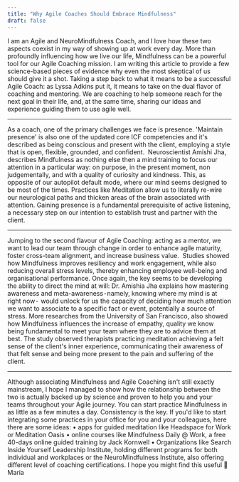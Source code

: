 ```yaml
---
title: "Why Agile Coaches Should Embrace Mindfulness"
draft: false
---
```


I am an Agile and NeuroMindfulness Coach, and I love how these two aspects coexist in my way of showing up at work every day. More than profoundly influencing how we live our life, Mindfulness can be a powerful tool for our Agile Coaching mission. I am writing this article to provide a few science-based pieces of evidence why even the most skeptical of us should give it a shot.
Taking a step back to what it means to be a successful Agile Coach: as Lyssa Adkins put it, it means to take on the dual flavor of coaching and mentoring. We are coaching to help someone reach for the next goal in their life, and, at the same time, sharing our ideas and experience guiding them to use agile well.

---

As a coach, one of the primary challenges we face is presence. 'Maintain presence' is also one of the updated core ICF competencies and it's described as being conscious and present with the client, employing a style that is open, flexible, grounded, and confident. 
Neuroscientist Amishi Jha, describes Mindfulness as nothing else then a mind training to focus our attention in a particular way: on purpose, in the present moment, non judgementally, and with a quality of curiosity and kindness. This, as opposite of our autopilot default mode, where our mind seems designed to be most of the times. Practices  like Meditation allow us to literally re-wire our neurological paths and thicken areas of the brain associated with attention. Gaining presence is a fundamental prerequisite of active listening, a necessary step on our intention to establish trust and partner with the client.

---

Jumping to the second flavour of Agile Coaching: acting as a mentor, we want to lead our team through change in order to enhance agile maturity, foster cross-team alignment, and increase business value. 
Studies showed how Mindfulness improves resiliency and work engagement, while also reducing overall stress levels, thereby enhancing employee well-being and organisational performance. Once again, the key seems to be developing the ability to direct the mind at will: Dr. Amishia Jha explains how mastering awareness and meta-awareness - namely, knowing where my mind is at right now -  would unlock for us the capacity of deciding how much attention we want to associate to a specific fact or event, potentially a source of stress. More researches from the University of San Francisco, also showed how Mindfulness influences the increase of empathy, quality we know being fundamental to meet your team where they are to advice them at best. The study observed therapists practicing meditation achieving a felt sense of the client's inner experience, communicating their awareness of that felt sense and being more present to the pain and suffering of the client.

---

Although associating Mindfulness and Agile Coaching isn't still exactly mainstream, I hope I managed to show how the relationship between the two is actually backed up by science and proven to help you and your teams throughout your Agile journey.
You can start practice Mindfulness in as little as a few minutes a day. Consistency is the key.
If you'd like to start integrating some practices in your office for you and your colleagues, here there are some ideas:
• apps for guided meditation like Headspace for Work or Meditation Oasis
• online courses like Mindfulness Daily @ Work, a free 40-days online guided training by Jack Kornwell
• Organizations like Search Inside Yourself Leadership Institute, holding different programs for both individual and workplaces or the NeuroMindfulness Institute, also offering different level of coaching certifications.
I hope you might find this useful 🙏
Maria
